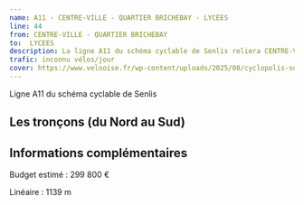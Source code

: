 ```yaml
---
name: A11 - CENTRE-VILLE - QUARTIER BRICHEBAY - LYCEES
line: 44
from: CENTRE-VILLE - QUARTIER BRICHEBAY 
to:  LYCEES 
description: La ligne A11 du schéma cyclable de Senlis reliera CENTRE-VILLE - QUARTIER BRICHEBAY  à LYCEES 
trafic: inconnu vélos/jour
cover: https://www.velooise.fr/wp-content/uploads/2025/08/cyclopolis-senlis-A11.jpg
---
```

Ligne A11 du schéma cyclable de Senlis
## Les tronçons (du Nord au Sud)

## Informations complémentaires

Budget estimé : 299 800 €

Linéaire : 1139 m

